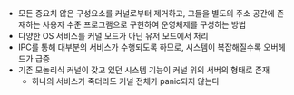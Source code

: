 - 모든 중요치 않은 구성요소를 커널로부터 제거하고, 그들을 별도의 주소 공간에 존재하는 사용자 수준 프로그램으로 구현하여 운영체제를 구성하는 방법
- 다양한 OS 서비스를 커널 모드가 아닌 유저 모드에서 처리
- IPC를 통해 대부분의 서비스가 수행되도록 하므로, 시스템이 복잡해질수록 오버헤드가 급증
- 기존 모놀리식 커널이 갖고 있던 시스템 기능이 커널 위의 서버의 형태로 존재
	- 하나의 서비스가 죽더라도 커널 전체가 panic되지 않는다